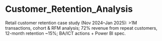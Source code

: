 # Customer_Retention_Analysis
Retail customer retention case study (Nov 2024–Jan 2025): >1M transactions, cohort &amp; RFM analysis; 72% revenue from repeat customers, 12-month retention ~15%; BA/ICT actions + Power BI spec.
